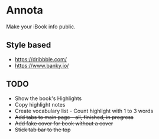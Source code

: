 # Annota

Make your iBook info public.


## Style based

- https://dribbble.com/
- https://www.banky.io/


## TODO

- Show the book's Highlights
- Copy highlight notes
- Create vocabulary list - Count highlight with 1 to 3 words
- ~~Add tabs to main page - all, finished, in progress~~
- ~~Add fake cover for book without a cover~~
- ~~Stick tab bar to the top~~